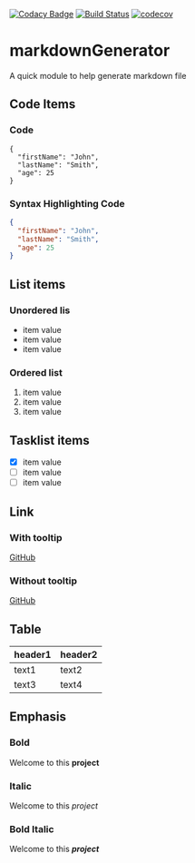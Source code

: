 [![Codacy Badge](https://api.codacy.com/project/badge/Grade/ec06ec44c76d48989b56d2b544da86ed)](https://app.codacy.com/gh/ErwanLT/markdownGenerator?utm_source=github.com&utm_medium=referral&utm_content=ErwanLT/markdownGenerator&utm_campaign=Badge_Grade)
[![Build Status](https://travis-ci.com/ErwanLT/markdownGenerator.svg?branch=main)](https://travis-ci.com/ErwanLT/markdownGenerator)
[![codecov](https://codecov.io/gh/ErwanLT/markdownGenerator/branch/main/graph/badge.svg?token=rIZIffZ1ug)](https://codecov.io/gh/ErwanLT/markdownGenerator/)
# markdownGenerator

A quick module to help generate markdown file

## Code Items
### Code
```
{
  "firstName": "John",
  "lastName": "Smith",
  "age": 25
}
```

### Syntax Highlighting Code
```json
{
  "firstName": "John",
  "lastName": "Smith",
  "age": 25
}
```

## List items
### Unordered lis
* item value
* item value
* item value

### Ordered list
1. item value
2. item value
3. item value

## Tasklist items
- [x] item value
- [ ] item value
- [ ] item value

## Link
### With tooltip
[GitHub](https://github.com/ErwanLT "ErwanLT")

### Without tooltip
[GitHub](https://github.com)

## Table
|header1|header2|
|---|---|
|text1|text2|
|text3|text4|

## Emphasis
### Bold
Welcome to this **project**
### Italic
Welcome to this *project*
### Bold Italic
Welcome to this ***project***